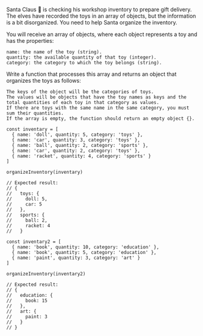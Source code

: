 Santa Claus 🎅 is checking his workshop inventory to prepare gift delivery. The elves have recorded the toys in an array of objects, but the information is a bit disorganized. You need to help Santa organize the inventory.

You will receive an array of objects, where each object represents a toy and has the properties:

    name: the name of the toy (string).
    quantity: the available quantity of that toy (integer).
    category: the category to which the toy belongs (string).

Write a function that processes this array and returns an object that organizes the toys as follows:

    The keys of the object will be the categories of toys.
    The values will be objects that have the toy names as keys and the total quantities of each toy in that category as values.
    If there are toys with the same name in the same category, you must sum their quantities.
    If the array is empty, the function should return an empty object {}.
```
const inventary = [
  { name: 'doll', quantity: 5, category: 'toys' },
  { name: 'car', quantity: 3, category: 'toys' },
  { name: 'ball', quantity: 2, category: 'sports' },
  { name: 'car', quantity: 2, category: 'toys' },
  { name: 'racket', quantity: 4, category: 'sports' }
]

organizeInventory(inventary)

// Expected result:
// {
//   toys: {
//     doll: 5,
//     car: 5
//   },
//   sports: {
//     ball: 2,
//     racket: 4
//   }

const inventary2 = [
  { name: 'book', quantity: 10, category: 'education' },
  { name: 'book', quantity: 5, category: 'education' },
  { name: 'paint', quantity: 3, category: 'art' }
]

organizeInventory(inventary2)

// Expected result:
// {
//   education: {
//     book: 15
//   },
//   art: {
//     paint: 3
//   }
// }
```